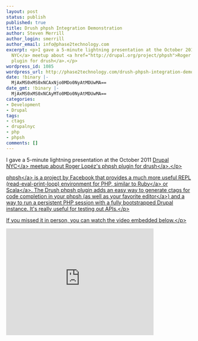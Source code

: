 ```yaml
---
layout: post
status: publish
published: true
title: Drush phpsh Integration Demonstration
author: Steven Merrill
author_login: smerrill
author_email: info@phase2technology.com
excerpt: <p>I gave a 5-minute lightning presentation at the October 2011 <a href="http://groups.drupal.org/nyc">Drupal
  NYC</a> meetup about <a href="http://drupal.org/project/phpsh">Roger Lopéz's phpsh
  plugin for drush</a>.</p>
wordpress_id: 1085
wordpress_url: http://phase2technology.com/drush-phpsh-integration-demonstration/
date: !binary |-
  MjAxMS0xMS0xNCAxNjo0MDo0NyAtMDUwMA==
date_gmt: !binary |-
  MjAxMS0xMS0xNCAyMTo0MDo0NyAtMDUwMA==
categories:
- Development
- Drupal
tags:
- ctags
- drupalnyc
- php
- phpsh
comments: []
---
```

<p>I gave a 5-minute lightning presentation at the October 2011 <a href="http:&#47;&#47;groups.drupal.org&#47;nyc">Drupal NYC<&#47;a> meetup about <a href="http:&#47;&#47;drupal.org&#47;project&#47;phpsh">Roger Lop&eacute;z's phpsh plugin for drush<&#47;a>.<&#47;p></p>
<p><a href="http:&#47;&#47;phpsh.org&#47;">phpsh<&#47;a> is a project by Facebook that provides a much more useful REPL (read-eval-print-loop) environment for PHP, similar to <a href="http:&#47;&#47;ruby-lang.org&#47;">Ruby<&#47;a> or <a href="http:&#47;&#47;www.scala-lang.org&#47;">Scala<&#47;a>. The Drush phpsh plugin adds an easy way to generate ctags for code completion in your phpsh &#40;as well as <a href="http:&#47;&#47;www.vim.org">your favorite editor<&#47;a>&#41; and a way to run a persistent PHP session with a fully bootstrapped Drupal instance. It's really useful for testing out APIs.<&#47;p></p>
<p>If you missed it in person, you can watch the video embedded below.<&#47;p></p>
<p><iframe src="http:&#47;&#47;player.vimeo.com&#47;video&#47;31983526?title=0&amp;byline=0&amp;portrait=0" width="400" height="290" frameborder="0" webkitAllowFullScreen allowFullScreen><&#47;iframe><&#47;p></p>

